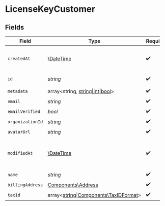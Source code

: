 # LicenseKeyCustomer


## Fields

| Field                                                                                      | Type                                                                                       | Required                                                                                   | Description                                                                                |
| ------------------------------------------------------------------------------------------ | ------------------------------------------------------------------------------------------ | ------------------------------------------------------------------------------------------ | ------------------------------------------------------------------------------------------ |
| `createdAt`                                                                                | [\DateTime](https://www.php.net/manual/en/class.datetime.php)                              | :heavy_check_mark:                                                                         | Creation timestamp of the object.                                                          |
| `id`                                                                                       | *string*                                                                                   | :heavy_check_mark:                                                                         | The ID of the object.                                                                      |
| `metadata`                                                                                 | array<string, [string\|int\|bool](../../Models/Components/LicenseKeyCustomerMetadata.md)>  | :heavy_check_mark:                                                                         | N/A                                                                                        |
| `email`                                                                                    | *string*                                                                                   | :heavy_check_mark:                                                                         | N/A                                                                                        |
| `emailVerified`                                                                            | *bool*                                                                                     | :heavy_check_mark:                                                                         | N/A                                                                                        |
| `organizationId`                                                                           | *string*                                                                                   | :heavy_check_mark:                                                                         | N/A                                                                                        |
| `avatarUrl`                                                                                | *string*                                                                                   | :heavy_check_mark:                                                                         | N/A                                                                                        |
| `modifiedAt`                                                                               | [\DateTime](https://www.php.net/manual/en/class.datetime.php)                              | :heavy_check_mark:                                                                         | Last modification timestamp of the object.                                                 |
| `name`                                                                                     | *string*                                                                                   | :heavy_check_mark:                                                                         | N/A                                                                                        |
| `billingAddress`                                                                           | [Components\Address](../../Models/Components/Address.md)                                   | :heavy_check_mark:                                                                         | N/A                                                                                        |
| `taxId`                                                                                    | array<[string\|Components\TaxIDFormat](../../Models/Components/LicenseKeyCustomerTaxId.md)> | :heavy_check_mark:                                                                         | N/A                                                                                        |